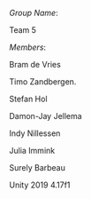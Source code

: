 *Group Name*:

Team 5 

*Members*: 

Bram de Vries

Timo Zandbergen.

Stefan Hol

Damon-Jay Jellema

Indy Nillessen

Julia Immink

Surely Barbeau

Unity 2019  4.17f1
